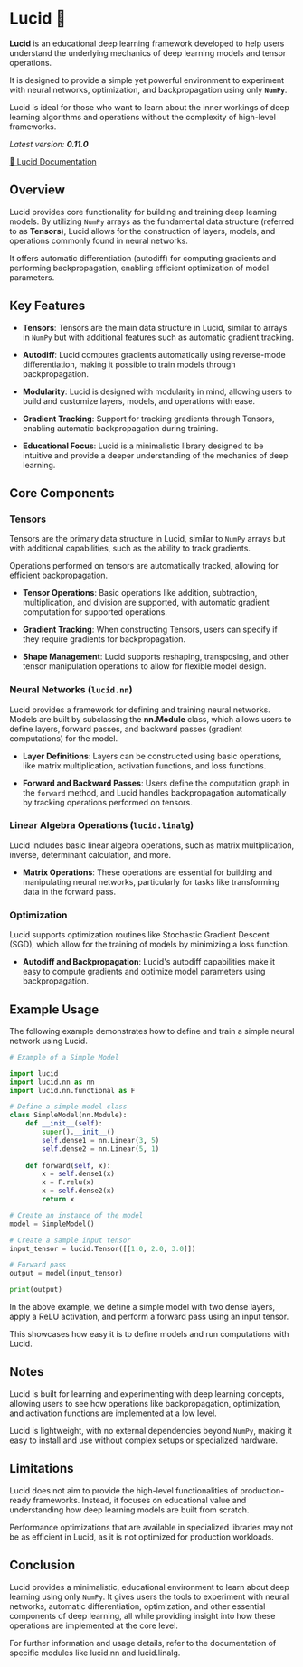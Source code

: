 # Lucid 💎

**Lucid** is an educational deep learning framework developed to help users understand 
the underlying mechanics of deep learning models and tensor operations. 

It is designed to provide a simple yet powerful environment to experiment with neural networks, 
optimization, and backpropagation using only **`NumPy`**. 

Lucid is ideal for those who want to learn about the inner workings of deep learning 
algorithms and operations without the complexity of high-level frameworks.

*Latest version: **0.11.0***

[📑 Lucid Documentation](https://chanlumerico.github.io/lucid/build/html/index.html)

## Overview

Lucid provides core functionality for building and training deep learning models. 
By utilizing `NumPy` arrays as the fundamental data structure (referred to as **Tensors**), 
Lucid allows for the construction of layers, models, and operations commonly found in neural networks. 

It offers automatic differentiation (autodiff) for computing gradients and performing backpropagation, 
enabling efficient optimization of model parameters.

## Key Features

- **Tensors**: Tensors are the main data structure in Lucid, 
  similar to arrays in `NumPy` but with additional features such as automatic gradient tracking.

- **Autodiff**: Lucid computes gradients automatically using reverse-mode differentiation, 
  making it possible to train models through backpropagation.

- **Modularity**: Lucid is designed with modularity in mind, allowing users to build and 
  customize layers, models, and operations with ease.

- **Gradient Tracking**: Support for tracking gradients through Tensors, 
  enabling automatic backpropagation during training.

- **Educational Focus**: Lucid is a minimalistic library designed to be intuitive and provide 
  a deeper understanding of the mechanics of deep learning.

## Core Components

### Tensors

Tensors are the primary data structure in Lucid, similar to `NumPy` arrays but with additional capabilities, 
such as the ability to track gradients. 

Operations performed on tensors are automatically tracked, allowing for efficient backpropagation.

- **Tensor Operations**: Basic operations like addition, subtraction, multiplication, 
  and division are supported, with automatic gradient computation for supported operations.

- **Gradient Tracking**: When constructing Tensors, 
  users can specify if they require gradients for backpropagation.

- **Shape Management**: Lucid supports reshaping, transposing, and other tensor manipulation 
  operations to allow for flexible model design.

### Neural Networks (`lucid.nn`)

Lucid provides a framework for defining and training neural networks. 
Models are built by subclassing the **nn.Module** class, which allows users to define layers, 
forward passes, and backward passes (gradient computations) for the model.

- **Layer Definitions**: Layers can be constructed using basic operations, like matrix multiplication, 
  activation functions, and loss functions.

- **Forward and Backward Passes**: Users define the computation graph in the `forward` method, 
  and Lucid handles backpropagation automatically by tracking operations performed on tensors.

### Linear Algebra Operations (`lucid.linalg`)

Lucid includes basic linear algebra operations, such as matrix multiplication, 
inverse, determinant calculation, and more.

- **Matrix Operations**: These operations are essential for building and manipulating neural networks, 
  particularly for tasks like transforming data in the forward pass.

### Optimization

Lucid supports optimization routines like Stochastic Gradient Descent (SGD), 
which allow for the training of models by minimizing a loss function.

- **Autodiff and Backpropagation**: Lucid's autodiff capabilities make it easy to compute 
  gradients and optimize model parameters using backpropagation.

## Example Usage

The following example demonstrates how to define and train a simple neural network using Lucid.

```python
# Example of a Simple Model

import lucid
import lucid.nn as nn
import lucid.nn.functional as F

# Define a simple model class
class SimpleModel(nn.Module):
    def __init__(self):
        super().__init__()
        self.dense1 = nn.Linear(3, 5)
        self.dense2 = nn.Linear(5, 1)
    
    def forward(self, x):
        x = self.dense1(x)
        x = F.relu(x)
        x = self.dense2(x)
        return x

# Create an instance of the model
model = SimpleModel()

# Create a sample input tensor
input_tensor = lucid.Tensor([[1.0, 2.0, 3.0]])

# Forward pass
output = model(input_tensor)

print(output)
```

In the above example, we define a simple model with two dense layers,
apply a ReLU activation, and perform a forward pass using an input tensor.

This showcases how easy it is to define models and run computations with Lucid.

## Notes

Lucid is built for learning and experimenting with deep learning concepts,
allowing users to see how operations like backpropagation, optimization,
and activation functions are implemented at a low level.

Lucid is lightweight, with no external dependencies beyond `NumPy`,
making it easy to install and use without complex setups or specialized hardware.

## Limitations

Lucid does not aim to provide the high-level functionalities of production-ready frameworks.
Instead, it focuses on educational value and understanding how deep
learning models are built from scratch.

Performance optimizations that are available in specialized libraries may not be as
efficient in Lucid, as it is not optimized for production workloads.

## Conclusion

Lucid provides a minimalistic, educational environment to learn about deep learning using only `NumPy`.
It gives users the tools to experiment with neural networks, automatic differentiation,
optimization, and other essential components of deep learning, all while providing insight into how
these operations are implemented at the core level.

For further information and usage details, refer to the documentation of specific modules like
lucid.nn and lucid.linalg.

